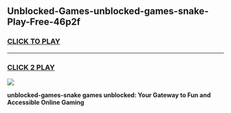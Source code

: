 
## Unblocked-Games-unblocked-games-snake-Play-Free-46p2f
<h3>
<a href="https://premium76.site?title=unblocked-games-snake&ref=22A">CLICK TO PLAY</a></h3>
<hr>

<h3>
<a href="https://premium76.site?title=unblocked-games-snake&ref=22A">CLICK 2 PLAY</a>
  
</h3>

<a href="https://premium76.site?title=unblocked-games-snake&ref=22A"><img src="https://clearcache.store/games.png"></a>


**unblocked-games-snake games unblocked: Your Gateway to Fun and Accessible Online Gaming**
